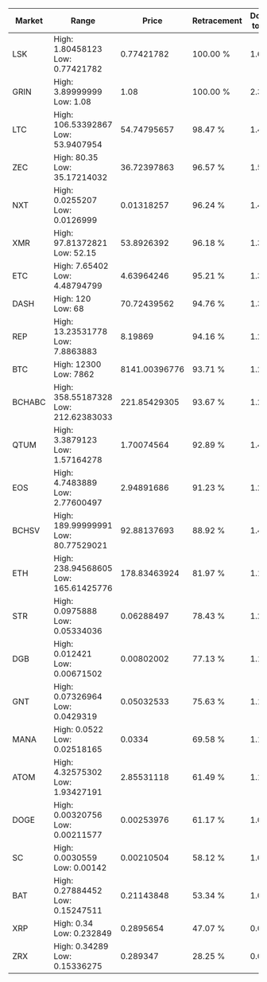 | Market | Range | Price| Retracement | Doubles to 50% |
| --- | --- | --- | --- | --- |
| LSK | High: 1.80458123<br />Low: 0.77421782 | 0.77421782 | 100.00 % | 1.67 |
| GRIN | High: 3.89999999<br />Low: 1.08 | 1.08 | 100.00 % | 2.31 |
| LTC | High: 106.53392867<br />Low: 53.9407954 | 54.74795657 | 98.47 % | 1.47 |
| ZEC | High: 80.35<br />Low: 35.17214032 | 36.72397863 | 96.57 % | 1.57 |
| NXT | High: 0.0255207<br />Low: 0.0126999 | 0.01318257 | 96.24 % | 1.45 |
| XMR | High: 97.81372821<br />Low: 52.15 | 53.8926392 | 96.18 % | 1.39 |
| ETC | High: 7.65402<br />Low: 4.48794799 | 4.63964246 | 95.21 % | 1.31 |
| DASH | High: 120<br />Low: 68 | 70.72439562 | 94.76 % | 1.33 |
| REP | High: 13.23531778<br />Low: 7.8863883 | 8.19869 | 94.16 % | 1.29 |
| BTC | High: 12300<br />Low: 7862 | 8141.00396776 | 93.71 % | 1.24 |
| BCHABC | High: 358.55187328<br />Low: 212.62383033 | 221.85429305 | 93.67 % | 1.29 |
| QTUM | High: 3.3879123<br />Low: 1.57164278 | 1.70074564 | 92.89 % | 1.46 |
| EOS | High: 4.7483889<br />Low: 2.77600497 | 2.94891686 | 91.23 % | 1.28 |
| BCHSV | High: 189.99999991<br />Low: 80.77529021 | 92.88137693 | 88.92 % | 1.46 |
| ETH | High: 238.94568605<br />Low: 165.61425776 | 178.83463924 | 81.97 % | 1.13 |
| STR | High: 0.0975888<br />Low: 0.05334036 | 0.06288497 | 78.43 % | 1.20 |
| DGB | High: 0.012421<br />Low: 0.00671502 | 0.00802002 | 77.13 % | 1.19 |
| GNT | High: 0.07326964<br />Low: 0.0429319 | 0.05032533 | 75.63 % | 1.15 |
| MANA | High: 0.0522<br />Low: 0.02518165 | 0.0334 | 69.58 % | 1.16 |
| ATOM | High: 4.32575302<br />Low: 1.93427191 | 2.85531118 | 61.49 % | 1.10 |
| DOGE | High: 0.00320756<br />Low: 0.00211577 | 0.00253976 | 61.17 % | 1.05 |
| SC | High: 0.0030559<br />Low: 0.00142 | 0.00210504 | 58.12 % | 1.06 |
| BAT | High: 0.27884452<br />Low: 0.15247511 | 0.21143848 | 53.34 % | 1.02 |
| XRP | High: 0.34<br />Low: 0.232849 | 0.2895654 | 47.07 % | 0.00 |
| ZRX | High: 0.34289<br />Low: 0.15336275 | 0.289347 | 28.25 % | 0.00 |
